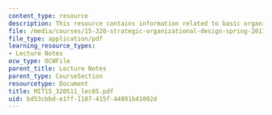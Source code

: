 ```yaml
---
content_type: resource
description: This resource contains information related to basic organizational designs.
file: /media/courses/15-320-strategic-organizational-design-spring-2011/bd53cbbde1ff1187415f44891b41092d_MIT15_320S11_lec05.pdf
file_type: application/pdf
learning_resource_types:
- Lecture Notes
ocw_type: OCWFile
parent_title: Lecture Notes
parent_type: CourseSection
resourcetype: Document
title: MIT15_320S11_lec05.pdf
uid: bd53cbbd-e1ff-1187-415f-44891b41092d
---
```

